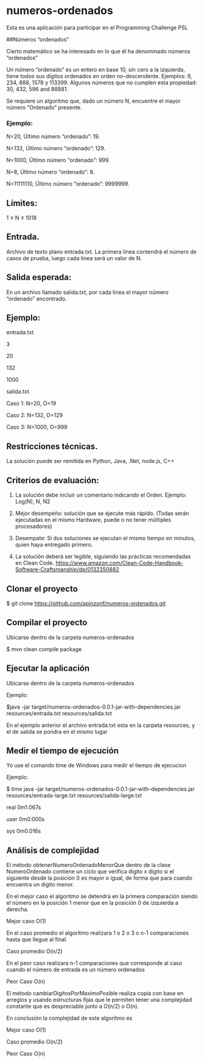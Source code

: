 # numeros-ordenados

Esta es una aplicación para participar en el Programming Challenge PSL

##Números “ordenados”

Cierto matemático se ha interesado en lo que él ha denominado números “ordenados”

Un número “ordenado” es un entero en base 10, sin cero a la izquierda, tiene todos sus dígitos ordenados en orden no-descendente. Ejemplos: 9, 234, 888, 1578  y 113399. Algunos números que no cumplen esta propiedad: 30, 432, 596 and 88881.

Se requiere un algoritmo que, dado un número N, encuentre el mayor número “Ordenado” presente.

### Ejemplo: 

N=20, Último número “ordenado”: 19.

N=132, Último número “ordenado”: 129.

N=1000, Último número “ordenado”: 999.

N=8, Último número “ordenado”: 8.

N=11111110, Último número “ordenado”: 9999999.

## Límites:

1 ≤ N ≤ 1018

## Entrada.

Archivo de texto plano entrada.txt. La primera línea contendrá el número de casos de prueba, luego cada línea será un valor de N.

## Salida esperada:

En un archivo llamado salida.txt, por cada línea el mayor número “ordenado” encontrado.

## Ejemplo: 

entrada.txt

3

20

132

1000

salida.txt

Caso 1: N=20, O=19

Caso 2: N=132, O=129

Caso 3: N=1000, O=999

## Restricciones técnicas.

La solución puede ser remitida en Python, Java, .Net,  node.js, C++

## Criterios de evaluación:

1. La solución debe incluir un comentario indicando el Orden. Ejemplo: Log(N), N, N2

2. Mejor desempeño: solución que se ejecute más rápido. (Todas serán ejecutadas en el mismo Hardware, puede o no tener múltiples procesadores)

3. Desempate: Si dos soluciones se ejecutan el mismo tiempo en minutos, quien haya entregado primero.

4. La solución deberá ser legible, siguiendo las prácticas recomendadas en Clean Code. https://www.amazon.com/Clean-Code-Handbook-Software-Craftsmanship/dp/0132350882 

## Clonar el proyecto 

$ git clone https://github.com/apinzonf/numeros-ordenados.git

## Compilar el proyecto

Ubicarse dentro de la carpeta numeros-ordenados

$ mvn clean compile package


## Ejecutar la aplicación

Ubicarse dentro de la carpeta numeros-ordenados

Ejemplo:

$java -jar target/numeros-ordenados-0.0.1-jar-with-dependencies.jar resources/entrada.txt resources/salida.txt

En el ejemplo anterior el archivo entrada.txt esta en la carpeta resources, y el de salida se pondra en el mismo lugar

## Medir el tiempo de ejecución

Yo use el comando time de Windows para medir el tiempo de ejecucion

Ejemplo: 

$ time java -jar target/numeros-ordenados-0.0.1-jar-with-dependencies.jar resources/entrada-large.txt resources/salida-large.txt

real    0m1.067s

user    0m0.000s

sys     0m0.016s



## Análisis de complejidad 
El método obtenerNumeroOrdenadoMenorQue dentro de la clase NumeroOrdenado contiene un ciclo que verifica digito x digito si el siguiente desde la posición 0 es mayor o igual, de forma que para cuando encuentra un digito menor.

En el mejor caso el algoritmo se detendrá en la primera comparación siendo el número en la posición 1 menor que en la posición 0 de izquierda a derecha.

Mejor caso O(1)

En el caso promedio el algoritmo realizara 1 o 2 o 3 o n-1 comparaciones hasta que llegue al final.

Caso promedio O(n/2)

En el peor caso realizara n-1 comparaciones que corresponde al caso cuando el número de entrada es un número ordenados

Peor Caso O(n)

El método cambiarDigitosPorMaximoPosible realiza copia con base en arreglos y usando estructuras fijas que le permiten tener una complejidad constante que es despreciable junto a O(n/2) o  O(n).

En conclusión la complejidad de este algoritmo es 

Mejor caso O(1)

Caso promedio O(n/2)

Peor Caso O(n)
